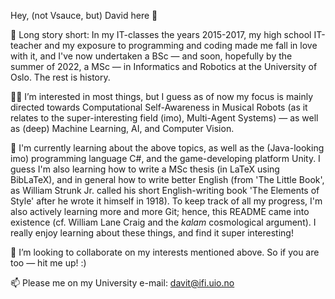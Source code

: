 Hey, (not Vsauce, but) David here 🦭 
 
📜 Long story short: In my IT-classes the years 2015-2017, my high school IT-teacher and my exposure to programming and coding made me fall in love with it, and I've now undertaken a BSc — and soon, hopefully by the summer of 2022, a MSc — in Informatics and Robotics at the University of Oslo. The rest is history.

🔭🔬 I’m interested in most things, but I guess as of now my focus is mainly directed towards Computational Self-Awareness in Musical Robots (as it relates to the super-interesting field (imo), Multi-Agent Systems) — as well as (deep) Machine Learning, AI, and Computer Vision.

🌱 I'm currently learning about the above topics, as well as the (Java-looking imo) programming language C#, and the game-developing platform Unity. I guess I'm also learning how to write a MSc thesis (in LaTeX using BibLaTeX), and in general how to write better English (from 'The Little Book', as William Strunk Jr. called his short English-writing book 'The Elements of Style' after he wrote it himself in 1918). To keep track of all my progress, I'm also actively learning more and more Git; hence, this README came into existence (cf. William Lane Craig and the _kalam_ cosmological argument). I really enjoy learning about these things, and find it super interesting!

🤝 I’m looking to collaborate on my interests mentioned above. So if you are too — hit me up! :)

📫 Please me on my University e-mail: davit@ifi.uio.no

<!---
theRealSherapat/theRealSherapat is a ✨ special ✨ repository because its `README.md` (this file) appears on your GitHub profile.
You can click the Preview link to take a look at your changes.
--->
